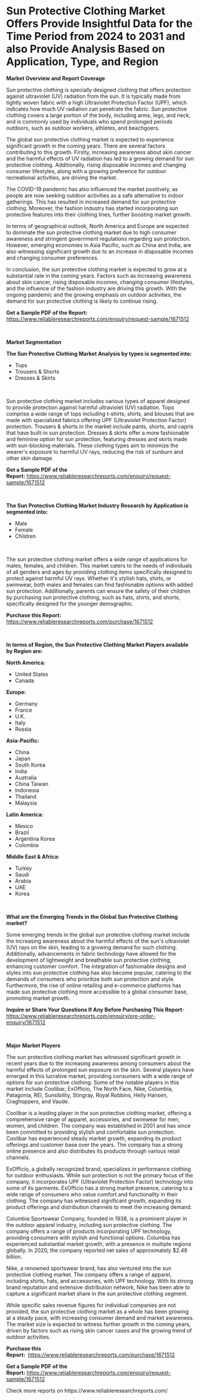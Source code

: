 <p><h1>Sun Protective Clothing Market Offers Provide Insightful Data for the Time Period from 2024 to 2031 and also Provide Analysis Based on Application, Type, and Region</h1></p><p><strong>Market Overview and Report Coverage</strong></p>
<p><p>Sun protective clothing is specially designed clothing that offers protection against ultraviolet (UV) radiation from the sun. It is typically made from tightly woven fabric with a high Ultraviolet Protection Factor (UPF), which indicates how much UV radiation can penetrate the fabric. Sun protective clothing covers a large portion of the body, including arms, legs, and neck, and is commonly used by individuals who spend prolonged periods outdoors, such as outdoor workers, athletes, and beachgoers.</p><p>The global sun protective clothing market is expected to experience significant growth in the coming years. There are several factors contributing to this growth. Firstly, increasing awareness about skin cancer and the harmful effects of UV radiation has led to a growing demand for sun protective clothing. Additionally, rising disposable incomes and changing consumer lifestyles, along with a growing preference for outdoor recreational activities, are driving the market.</p><p>The COVID-19 pandemic has also influenced the market positively, as people are now seeking outdoor activities as a safe alternative to indoor gatherings. This has resulted in increased demand for sun protective clothing. Moreover, the fashion industry has started incorporating sun protective features into their clothing lines, further boosting market growth.</p><p>In terms of geographical outlook, North America and Europe are expected to dominate the sun protective clothing market due to high consumer awareness and stringent government regulations regarding sun protection. However, emerging economies in Asia Pacific, such as China and India, are also witnessing significant growth due to an increase in disposable incomes and changing consumer preferences.</p><p>In conclusion, the sun protective clothing market is expected to grow at a substantial rate in the coming years. Factors such as increasing awareness about skin cancer, rising disposable incomes, changing consumer lifestyles, and the influence of the fashion industry are driving this growth. With the ongoing pandemic and the growing emphasis on outdoor activities, the demand for sun protective clothing is likely to continue rising.</p></p>
<p><strong>Get a Sample PDF of the Report:</strong> <a href="https://www.reliableresearchreports.com/enquiry/request-sample/1671512">https://www.reliableresearchreports.com/enquiry/request-sample/1671512</a></p>
<p>&nbsp;</p>
<p><strong>Market Segmentation</strong></p>
<p><strong>The Sun Protective Clothing Market Analysis by types is segmented into:</strong></p>
<p><ul><li>Tops</li><li>Trousers & Shorts</li><li>Dresses & Skirts</li></ul></p>
<p>&nbsp;</p>
<p><p>Sun protective clothing market includes various types of apparel designed to provide protection against harmful ultraviolet (UV) radiation. Tops comprise a wide range of tops including t-shirts, shirts, and blouses that are made with specialized fabrics offering UPF (Ultraviolet Protection Factor) protection. Trousers & shorts in the market include pants, shorts, and capris that have built-in sun protection. Dresses & skirts offer a more fashionable and feminine option for sun protection, featuring dresses and skirts made with sun-blocking materials. These clothing types aim to minimize the wearer's exposure to harmful UV rays, reducing the risk of sunburn and other skin damage.</p></p>
<p><strong>Get a Sample PDF of the Report:</strong>&nbsp;<a href="https://www.reliableresearchreports.com/enquiry/request-sample/1671512">https://www.reliableresearchreports.com/enquiry/request-sample/1671512</a></p>
<p>&nbsp;</p>
<p><strong>The Sun Protective Clothing Market Industry Research by Application is segmented into:</strong></p>
<p><ul><li>Male</li><li>Female</li><li>Children</li></ul></p>
<p>&nbsp;</p>
<p><p>The sun protective clothing market offers a wide range of applications for males, females, and children. This market caters to the needs of individuals of all genders and ages by providing clothing items specifically designed to protect against harmful UV rays. Whether it's stylish hats, shirts, or swimwear, both males and females can find fashionable options with added sun protection. Additionally, parents can ensure the safety of their children by purchasing sun protective clothing, such as hats, shirts, and shorts, specifically designed for the younger demographic.</p></p>
<p><strong>Purchase this Report:</strong>&nbsp; <a href="https://www.reliableresearchreports.com/purchase/1671512">https://www.reliableresearchreports.com/purchase/1671512</a></p>
<p>&nbsp;</p>
<p><strong>In terms of Region, the Sun Protective Clothing Market Players available by Region are:</strong></p>
<p>
    <p> <strong> North America: </strong>
        <ul>
            <li>United States</li>
            <li>Canada</li>
        </ul>
        </p> 
    <p> <strong> Europe: </strong>
        <ul>
            <li>Germany</li>
            <li>France</li>
            <li>U.K.</li>
            <li>Italy</li>
            <li>Russia</li>
        </ul>
        </p> 
    <p> <strong> Asia-Pacific: </strong>
        <ul>
            <li>China</li>
            <li>Japan</li>
            <li>South Korea</li>
            <li>India</li>
            <li>Australia</li>
            <li>China Taiwan</li>
            <li>Indonesia</li>
            <li>Thailand</li>
            <li>Malaysia</li>
        </ul>
        </p> 
    <p> <strong> Latin America: </strong>
        <ul>
            <li>Mexico</li>
            <li>Brazil</li>
            <li>Argentina Korea</li>
            <li>Colombia</li>
        </ul>
        </p> 
    <p> <strong> Middle East & Africa: </strong>
        <ul>
            <li>Turkey</li>
            <li>Saudi</li>
            <li>Arabia</li>
            <li>UAE</li>
            <li>Korea</li>
        </ul>
    </p>
    </p>
<p>&nbsp;</p>
<p><strong>What are the Emerging Trends in the Global Sun Protective Clothing market?</strong></p>
<p><p>Some emerging trends in the global sun protective clothing market include the increasing awareness about the harmful effects of the sun's ultraviolet (UV) rays on the skin, leading to a growing demand for such clothing. Additionally, advancements in fabric technology have allowed for the development of lightweight and breathable sun protective clothing, enhancing customer comfort. The integration of fashionable designs and styles into sun protective clothing has also become popular, catering to the demands of consumers who prioritize both sun protection and style. Furthermore, the rise of online retailing and e-commerce platforms has made sun protective clothing more accessible to a global consumer base, promoting market growth.</p></p>
<p><strong>Inquire or Share Your Questions If Any Before Purchasing This Report</strong>- <a href="https://www.reliableresearchreports.com/enquiry/pre-order-enquiry/1671512">https://www.reliableresearchreports.com/enquiry/pre-order-enquiry/1671512</a></p>
<p>&nbsp;</p>
<p><strong>Major Market Players</strong></p>
<p><p>The sun protective clothing market has witnessed significant growth in recent years due to the increasing awareness among consumers about the harmful effects of prolonged sun exposure on the skin. Several players have emerged in this lucrative market, providing consumers with a wide range of options for sun protective clothing. Some of the notable players in this market include Coolibar, ExOfficio, The North Face, Nike, Columbia, Patagonia, REI, Sunsibility, Stingray, Royal Robbins, Helly Hansen, Craghoppers, and Vaude.</p><p>Coolibar is a leading player in the sun protective clothing market, offering a comprehensive range of apparel, accessories, and swimwear for men, women, and children. The company was established in 2001 and has since been committed to providing stylish and comfortable sun protection. Coolibar has experienced steady market growth, expanding its product offerings and customer base over the years. The company has a strong online presence and also distributes its products through various retail channels.</p><p>ExOfficio, a globally recognized brand, specializes in performance clothing for outdoor enthusiasts. While sun protection is not the primary focus of the company, it incorporates UPF (Ultraviolet Protection Factor) technology into some of its garments. ExOfficio has a strong market presence, catering to a wide range of consumers who value comfort and functionality in their clothing. The company has witnessed significant growth, expanding its product offerings and distribution channels to meet the increasing demand.</p><p>Columbia Sportswear Company, founded in 1938, is a prominent player in the outdoor apparel industry, including sun protective clothing. The company offers a range of products incorporating UPF technology, providing consumers with stylish and functional options. Columbia has experienced substantial market growth, with a presence in multiple regions globally. In 2020, the company reported net sales of approximately $2.48 billion.</p><p>Nike, a renowned sportswear brand, has also ventured into the sun protective clothing market. The company offers a range of apparel, including shirts, hats, and accessories, with UPF technology. With its strong brand reputation and extensive distribution network, Nike has been able to capture a significant market share in the sun protective clothing segment.</p><p>While specific sales revenue figures for individual companies are not provided, the sun protective clothing market as a whole has been growing at a steady pace, with increasing consumer demand and market awareness. The market size is expected to witness further growth in the coming years, driven by factors such as rising skin cancer cases and the growing trend of outdoor activities.</p></p>
<p><strong>Purchase this Report:</strong>&nbsp;&nbsp;<a href="https://www.reliableresearchreports.com/purchase/1671512">https://www.reliableresearchreports.com/purchase/1671512</a></p>
<p></p>
<p><strong>Get a Sample PDF of the Report:</strong>&nbsp;<a href="https://www.reliableresearchreports.com/enquiry/request-sample/1671512">https://www.reliableresearchreports.com/enquiry/request-sample/1671512</a></p>
<p>Check more reports on https://www.reliableresearchreports.com/</p>